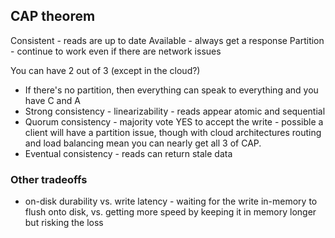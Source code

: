 ## CAP theorem

Consistent - reads are up to date
Available - always get a response
Partition - continue to work even if there are network issues

You can have 2 out of 3 (except in the cloud?)

* If there's no partition, then everything can speak to everything and you have C and A
* Strong consistency - linearizability - reads appear atomic and sequential
* Quorum consistency - majority vote YES to accept the write - possible a client will have a partition issue, though with cloud architectures routing and load balancing mean you can nearly get all 3 of CAP.
* Eventual consistency - reads can return stale data

### Other tradeoffs
* on-disk durability vs. write latency - waiting for the write in-memory to flush onto disk, vs. getting more speed by keeping it in memory longer but risking the loss 